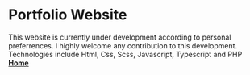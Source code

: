 
# Portfolio Website

This website is currently under development according to personal preferrences.
I highly welcome any contribution to this development.
Technologies include Html, Css, Scss, Javascript, Typescript and PHP
__[Home](https://geraldokoth.github.io/ "Gerald Okoth home page")__
